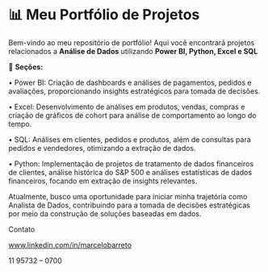 # 📊 Meu Portfólio de Projetos


Bem-vindo ao meu repositório de portfólio! Aqui você encontrará projetos relacionados a **Análise de Dados** utilizando **Power BI, Python, Excel e SQL**



📌 **Seções:**

• Power BI: Criação de dashboards e análises de pagamentos, pedidos e avaliações, proporcionando insights estratégicos para tomada de decisões.

• Excel: Desenvolvimento de análises em produtos, vendas, compras e criação de gráficos de cohort para análise de comportamento ao longo do tempo.

• SQL: Análises em clientes, pedidos e produtos, além de consultas para pedidos e vendedores, otimizando a extração de dados.

• Python: Implementação de projetos de tratamento de dados financeiros de clientes, análise histórica do S&P 500 e análises estatísticas de dados financeiros, focando em extração de insights relevantes.

 

Atualmente, busco uma oportunidade para iniciar minha trajetória como Analista de Dados, contribuindo para a tomada de decisões estratégicas por meio da construção de soluções baseadas em dados.


Contato

www.linkedin.com/in/marcelobarreto

11 95732 – 0700 
